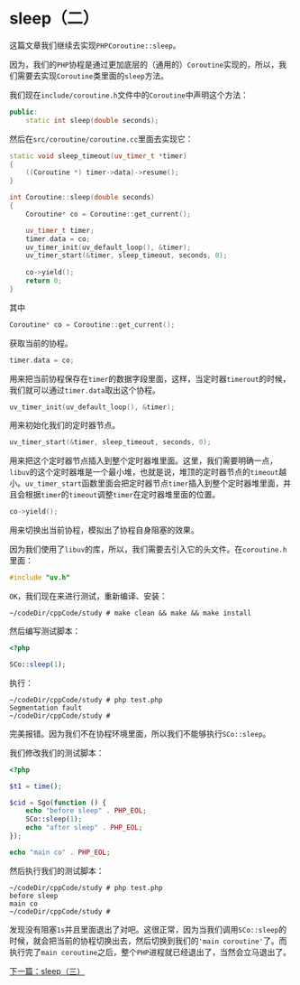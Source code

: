 # sleep（二）

这篇文章我们继续去实现`PHPCoroutine::sleep`。

因为，我们的`PHP`协程是通过更加底层的（通用的）`Coroutine`实现的，所以，我们需要去实现`Coroutine`类里面的`sleep`方法。

我们现在`include/coroutine.h`文件中的`Coroutine`中声明这个方法：

```cpp
public:
    static int sleep(double seconds);
```

然后在`src/coroutine/coroutine.cc`里面去实现它：

```cpp
static void sleep_timeout(uv_timer_t *timer)
{
    ((Coroutine *) timer->data)->resume();
}

int Coroutine::sleep(double seconds)
{
    Coroutine* co = Coroutine::get_current();

    uv_timer_t timer;
    timer.data = co;
    uv_timer_init(uv_default_loop(), &timer);
    uv_timer_start(&timer, sleep_timeout, seconds, 0);
   
    co->yield();
    return 0;
}
```

其中

```cpp
Coroutine* co = Coroutine::get_current();
```

获取当前的协程。

```cpp
timer.data = co;
```

用来把当前协程保存在`timer`的数据字段里面，这样，当定时器`timerout`的时候，我们就可以通过`timer.data`取出这个协程。

```cpp
uv_timer_init(uv_default_loop(), &timer);
```

用来初始化我们的定时器节点。

```cpp
uv_timer_start(&timer, sleep_timeout, seconds, 0);
```

用来把这个定时器节点插入到整个定时器堆里面。这里，我们需要明确一点，`libuv`的这个定时器堆是一个最小堆，也就是说，堆顶的定时器节点的`timeout`越小。`uv_timer_start`函数里面会把定时器节点`timer`插入到整个定时器堆里面，并且会根据`timer`的`timeout`调整`timer`在定时器堆里面的位置。

```cpp
co->yield();
```

用来切换出当前协程，模拟出了协程自身阻塞的效果。

因为我们使用了`libuv`的库，所以，我们需要去引入它的头文件。在`coroutine.h`里面：

```cpp
#include "uv.h"
```

`OK`，我们现在来进行测试，重新编译、安装：

```shell
~/codeDir/cppCode/study # make clean && make && make install
```

然后编写测试脚本：

```php
<?php

SCo::sleep(1);
```

执行：

```shell
~/codeDir/cppCode/study # php test.php 
Segmentation fault
~/codeDir/cppCode/study # 
```

完美报错。因为我们不在协程环境里面，所以我们不能够执行`SCo::sleep`。

我们修改我们的测试脚本：

```php
<?php

$t1 = time();

$cid = Sgo(function () {
    echo "before sleep" . PHP_EOL;
    SCo::sleep(1);
    echo "after sleep" . PHP_EOL;
});

echo "main co" . PHP_EOL;
```

然后执行我们的测试脚本：

```shell
~/codeDir/cppCode/study # php test.php 
before sleep
main co
~/codeDir/cppCode/study # 
```

发现没有阻塞`1s`并且里面退出了对吧。这很正常，因为当我们调用`SCo::sleep`的时候，就会把当前的协程切换出去，然后切换到我们的`'main coroutine'`了。而执行完了`main coroutine`之后，整个`PHP`进程就已经退出了，当然会立马退出了。

[下一篇：sleep（三）](./《PHP扩展开发》-协程-sleep（三）.md)



